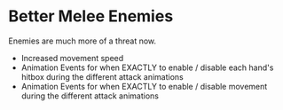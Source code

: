 
# Better Melee Enemies

Enemies are much more of a threat now.

- Increased movement speed
- Animation Events for when EXACTLY to enable / disable each hand's hitbox during the different attack animations
- Animation Events for when EXACTLY to enable / disable movement during the different attack animations 